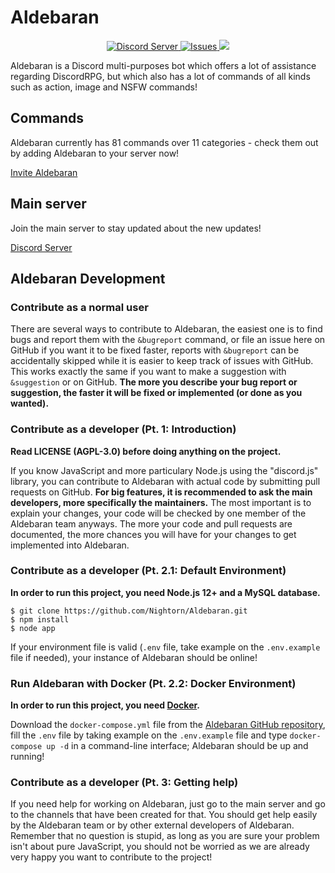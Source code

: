 # Aldebaran

<p align="center">
    <a href="https://discord.gg/3x6rXAv">
        <img src="https://discord.com/api/guilds/900096337901649921/widget.png?style=shield" alt="Discord Server">
    </a>     
    <a href="/issues">
        <img src="https://img.shields.io/github/issues/Nightorn/Aldebaran" alt="Issues">
    </a>
    <a href="https://www.codacy.com/app/nightorn/aldebaran?utm_source=github.com&amp;utm_medium=referral&amp;utm_content=Nightorn/Aldebaran&amp;utm_campaign=Badge_Grade"><img src="https://api.codacy.com/project/badge/Grade/ea232f66422c49bc934cf1e1e44d28b8"/></a>
</p>

Aldebaran is a Discord multi-purposes bot which offers a lot of assistance regarding DiscordRPG, but which also has a lot of commands of all kinds such as action, image and NSFW commands!

## Commands
Aldebaran currently has 81 commands over 11 categories - check them out by adding Aldebaran to your server now!

[Invite Aldebaran](https://discord.com/api/oauth2/authorize?client_id=437802197539880970&permissions=0&scope=bot)

## Main server
Join the main server to stay updated about the new updates!

[Discord Server](https://discord.gg/8J8ZH9AjsC)

## Aldebaran Development
### Contribute as a normal user
There are several ways to contribute to Aldebaran, the easiest one is to find bugs and report them with the `&bugreport` command, or file an issue here on GitHub if you want it to be fixed faster, reports with `&bugreport` can be accidentally skipped while it is easier to keep track of issues with GitHub. This works exactly the same if you want to make a suggestion with `&suggestion` or on GitHub. **The more you describe your bug report or suggestion, the faster it will be fixed or implemented (or done as you wanted).**
### Contribute as a developer (Pt. 1: Introduction)
**Read LICENSE (AGPL-3.0) before doing anything on the project.**

If you know JavaScript and more particulary Node.js using the "discord.js" library, you can contribute to Aldebaran with actual code by submitting pull requests on GitHub. **For big features, it is recommended to ask the main developers, more specifically the maintainers.** The most important is to explain your changes, your code will be checked by one member of the Aldebaran team anyways. The more your code and pull requests are documented, the more chances you will have for your changes to get implemented into Aldebaran.
### Contribute as a developer (Pt. 2.1: Default Environment)
**In order to run this project, you need Node.js 12+ and a MySQL database.**
```
$ git clone https://github.com/Nightorn/Aldebaran.git
$ npm install
$ node app
```
If your environment file is valid (`.env` file, take example on the `.env.example` file if needed), your instance of Aldebaran should be online!
### Run Aldebaran with Docker (Pt. 2.2: Docker Environment)
**In order to run this project, you need [Docker](https://www.docker.com).**

Download the `docker-compose.yml` file from the [Aldebaran GitHub repository](https://github.com/Nightorn/Aldebaran), fill the `.env` file by taking example on the `.env.example` file and type `docker-compose up -d` in a command-line interface; Aldebaran should be up and running!
### Contribute as a developer (Pt. 3: Getting help)
If you need help for working on Aldebaran, just go to the main server and go to the channels that have been created for that. You should get help easily by the Aldebaran team or by other external developers of Aldebaran. Remember that no question is stupid, as long as you are sure your problem isn't about pure JavaScript, you should not be worried as we are already very happy you want to contribute to the project!
